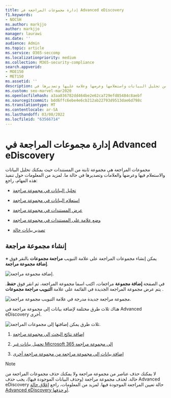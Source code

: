 ```yaml
---
title: إدارة مجموعات المراجعة في Advanced eDiscovery
f1.keywords:
- NOCSH
ms.author: markjjo
author: markjjo
manager: laurawi
ms.date: ''
audience: Admin
ms.topic: article
ms.service: O365-seccomp
ms.localizationpriority: medium
ms.collection: M365-security-compliance
search.appverid:
- MOE150
- MET150
ms.assetid: ''
description: تعرف على كيفية إدارة مجموعات المراجعة حتى تتمكن من تحليل البيانات واستعلامها وعرضها وعلامة عليها وتصديرها في Advanced eDiscovery أخرى.
ms.custom: seo-marvel-mar2020
ms.openlocfilehash: a3aa836782dd464be2e62ca729efd85484c8aebf
ms.sourcegitcommit: bdd6ffc6ebe4e6cb212ab22793d9513dae6d798c
ms.translationtype: MT
ms.contentlocale: ar-SA
ms.lasthandoff: 03/08/2022
ms.locfileid: "63566714"
---
```

# <a name="manage-review-sets-in-advanced-ediscovery"></a>إدارة مجموعات المراجعة في Advanced eDiscovery

مجموعات المراجعة هي مجموعة ثابتة من المستندات حيث يمكنك تحليل البيانات والاستعلام فيها وعرضها والعلامات وتصديرها في حالة ما. لمزيد من المعلومات حول تنفيذ هذه المهام، راجع:

- [تحليل البيانات في مجموعة مراجعة](analyzing-data-in-review-set.md)

- [استعلام البيانات في مجموعة مراجعة](review-set-search.md)

- [عرض المستندات في مجموعة مراجعة](view-documents-in-review-set.md)

- [وضع علامة على المستندات في مجموعة مراجعة](tagging-documents.md)

- [تصدير بيانات حالة](exporting-data-ediscover20.md)

## <a name="create-a-review-set"></a>إنشاء مجموعة مراجعة

يمكن إنشاء مجموعات المراجعة على علامة التبويب **مراجعة مجموعات** بالنقر فوق **+ إضافة مجموعة مراجعة**.

![إضافة مجموعة مراجعة.](../media/f45c51d9-585d-47d1-b7fb-0288715e0b6a.png)

في الصفحة **إضافة مجموعة** مراجعات، اكتب اسما مجموعة المراجعة، ثم انقر فوق **حفظ**. يتم عرض مجموعة المراجعة الجديدة في القائمة على علامة **التبويب مراجعة مجموعات** .

![مجموعة مراجعة جديدة مدرجة في علامة التبويب مجموعة مراجعة.](../media/AeDnewreviewset.png)

هناك ثلاث طرق مختلفة لإضافة بيانات إلى مجموعة مراجعة في Advanced eDiscovery أخرى.

![ثلاث طرق يمكن إضافتها إلى مجموعات المراجعة.](../media/1f1f4efd-c03b-4255-bc3d-df358e56549c.png)

1. [إضافة نتائج البحث إلى مجموعة مراجعة](add-data-to-review-set.md)

2. [تحميل بيانات غير Microsoft 365 إلى مجموعة مراجعة](load-non-Office-365-data-into-a-review-set.md)

3. [إضافة بيانات إلى مجموعة مراجعة من مجموعة مراجعة أخرى](add-data-to-review-set-from-another-review-set.md)

> [!NOTE]
> لا يمكنك حذف عناصر من مجموعة مراجعة ولا يمكنك حذف مجموعات المراجعة من حالة. لحذف مجموعة مراجعة (وحذف البيانات الموجودة فيها)، يجب حذف Advanced eDiscovery حالة تعيين المراجعة الموجودة فيها. لمزيد من المعلومات، راجع [إغلاق حالة Advanced eDiscovery أو حذفها](close-or-delete-case.md).
